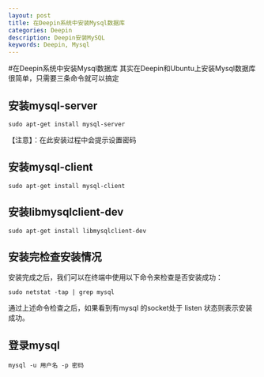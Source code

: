 ```yaml
---
layout: post
title: 在Deepin系统中安装Mysql数据库
categories: Deepin
description: Deepin安装MySQL
keywords: Deepin, Mysql
---
```

#在Deepin系统中安装Mysql数据库
其实在Deepin和Ubuntu上安装Mysql数据库很简单，只需要三条命令就可以搞定
## 安装mysql-server
```
sudo apt-get install mysql-server
```
【注意】：在此安装过程中会提示设置密码
## 安装mysql-client
```
sudo apt-get install mysql-client
```
## 安装libmysqlclient-dev
```
sudo apt-get install libmysqlclient-dev
```
## 安装完检查安装情况
安装完成之后，我们可以在终端中使用以下命令来检查是否安装成功：
```
sudo netstat -tap | grep mysql
```
通过上述命令检查之后，如果看到有mysql 的socket处于 listen 状态则表示安装成功。
## 登录mysql
```
mysql -u 用户名 -p 密码
```
